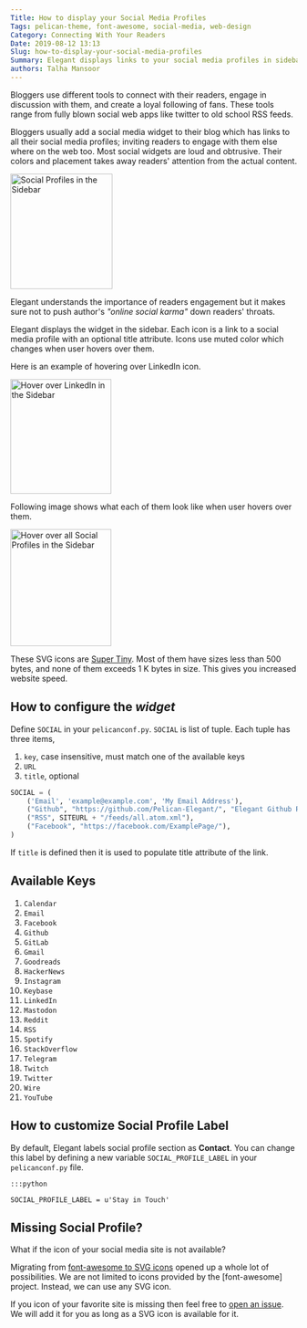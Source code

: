 ```yaml
---
Title: How to display your Social Media Profiles
Tags: pelican-theme, font-awesome, social-media, web-design
Category: Connecting With Your Readers
Date: 2019-08-12 13:13
Slug: how-to-display-your-social-media-profiles
Summary: Elegant displays links to your social media profiles in sidebar in a customizable manner
authors: Talha Mansoor
---
```


Bloggers use different tools to connect with their readers, engage in
discussion with them, and create a loyal following of fans. These tools range
from fully blown social web apps like twitter to old school RSS feeds.

Bloggers usually add a social media widget to their blog which has links to all their
social media profiles; inviting readers to engage with them else where on the
web too. Most social widgets are loud and obtrusive. Their colors and placement
takes away readers' attention from the actual content.

<img class="align-right" style="width: 179px; height: 202px"
src="{static}/images/social-profiles-sidebar-default-2019-08-12.png" alt="Social
Profiles in the Sidebar" />

Elegant understands the importance of readers engagement but it makes sure
not to push author's _"online social karma"_ down readers' throats.

Elegant displays the widget in the sidebar. Each icon is a link to a social
media profile with an optional title attribute. Icons use muted color which
changes when user hovers over them.

Here is an example of hovering over LinkedIn icon.

<img style="width: 177px; height: 201px"
src="{static}/images/social-profiles-sidebar-hover-linkedin-2019-08-12.png" alt="Hover over LinkedIn in the Sidebar" />

Following image shows what each of them look like when user hovers over them.

<img style="width: 177px; height: 205px"
src="{static}/images/social-profiles-sidebar-hover-2019-08-12.png" alt="Hover over all Social
Profiles in the Sidebar" />

These SVG icons are [Super Tiny](https://github.com/edent/SuperTinyIcons). Most of them have sizes less than 500 bytes, and none of them exceeds 1 K bytes in size. This gives you increased website speed.

## How to configure the _widget_

Define `SOCIAL` in your `pelicanconf.py`. `SOCIAL` is list of tuple. Each tuple
has three items,

1. `key`, case insensitive, must match one of the available keys
1. `URL`
1. `title`, optional

```python
SOCIAL = (
    ('Email', 'example@example.com', 'My Email Address'),
    ("Github", "https://github.com/Pelican-Elegant/", "Elegant Github Repository"),
    ("RSS", SITEURL + "/feeds/all.atom.xml"),
    ("Facebook", "https://facebook.com/ExamplePage/"),
)
```

If `title` is defined then it is used to populate title attribute of the link.

## Available Keys

1. `Calendar`
1. `Email`
1. `Facebook`
1. `Github`
1. `GitLab`
1. `Gmail`
1. `Goodreads`
1. `HackerNews`
1. `Instagram`
1. `Keybase`
1. `LinkedIn`
1. `Mastodon`
1. `Reddit`
1. `RSS`
1. `Spotify`
1. `StackOverflow`
1. `Telegram`
1. `Twitch`
1. `Twitter`
1. `Wire`
1. `YouTube`

## How to customize Social Profile Label

By default, Elegant labels social profile section as **Contact**. You can
change this label by defining a new variable `SOCIAL_PROFILE_LABEL` in your
`pelicanconf.py` file.

    :::python

    SOCIAL_PROFILE_LABEL = u'Stay in Touch'

## Missing Social Profile?

What if the icon of your social media site is not available?

Migrating from [font-awesome to SVG icons]({filename}./social-profiles-sidebar-fontawesome.md) opened up a whole lot of possibilities. We are not limited to icons provided by the [font-awesome] project. Instead, we can use any SVG icon.

If you icon of your favorite site is missing then feel free to [open an issue](https://github.com/Pelican-Elegant/elegant/issues/new?labels=enhancement&title=Request:%20Add%20new%20social%20icon%20in%20the%20sidebar). We will add it for you as long as a SVG icon is available for it.
